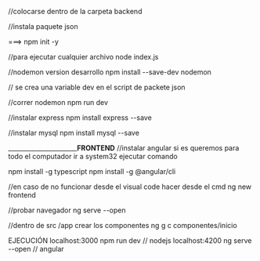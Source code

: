 //colocarse dentro de la carpeta backend

//instala paquete json

===> npm init -y

//para ejecutar cualquier archivo
node index.js

//nodemon version desarrollo
npm install --save-dev nodemon

// se crea una variable dev en el script de packete json

//correr nodemon
npm run dev

//instalar express
npm install express --save

//instalar mysql
npm install mysql --save

________________________________________________FRONTEND__________________________
//instalar angular si es queremos para todo el computador ir a system32 ejecutar comando

npm install -g typescript
npm install -g @angular/cli

//en caso de no funcionar desde el visual code hacer desde el cmd
ng new frontend

//probar navegador
ng serve --open

//dentro de src /app crear los componentes
ng g c componentes/inicio



EJECUCIÓN
localhost:3000  npm run dev  // nodejs
localhost:4200  ng serve --open   // angular

